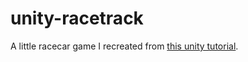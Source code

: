 # unity-racetrack

A little racecar game I recreated from [this unity tutorial](https://www.youtube.com/watch?v=0Quv9U9_a8c).

